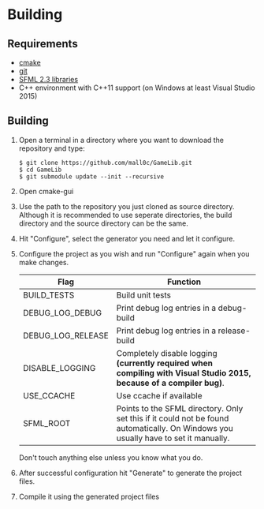 # Building
## Requirements
- [cmake](https://cmake.org)
- [git](https://git-scm.com/)
- [SFML 2.3 libraries](http://www.sfml-dev.org/)
- C++ environment with C++11 support (on Windows at least Visual Studio 2015)

## Building
1. Open a terminal in a directory where you want to download the repository and type:

    ```shell
    $ git clone https://github.com/mall0c/GameLib.git
    $ cd GameLib
    $ git submodule update --init --recursive
    ```

2. Open cmake-gui

3. Use the path to the repository you just cloned as source directory. Although it is recommended to use seperate directories, the build directory and the source directory can be the same.

4. Hit "Configure", select the generator you need and let it configure.

6. Configure the project as you wish and run "Configure" again when you make changes.

    Flag                |   Function
    --------------------|-------------------------------------------------
    BUILD_TESTS         |   Build unit tests
    DEBUG_LOG_DEBUG     |   Print debug log entries in a debug-build
    DEBUG_LOG_RELEASE   |   Print debug log entries in a release-build
    DISABLE_LOGGING     |   Completely disable logging **(currently required when compiling with Visual Studio 2015, because of a compiler bug)**.
    USE_CCACHE          |   Use ccache if available
    SFML_ROOT           |   Points to the SFML directory. Only set this if it could not be found automatically. On Windows you usually have to set it manually.

    Don't touch anything else unless you know what you do.

7. After successful configuration hit "Generate" to generate the project files.

8. Compile it using the generated project files
